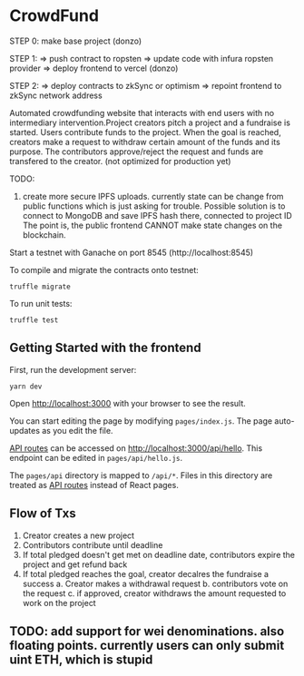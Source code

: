 # CrowdFund

STEP 0:
make base project
(donzo)

STEP 1:
=> push contract to ropsten
=> update code with infura ropsten provider
=> deploy frontend to vercel
(donzo)

STEP 2:
=> deploy contracts to zkSync or optimism
=> repoint frontend to zkSync network address

Automated crowdfunding website that interacts with end users with no intermediary intervention.Project creators pitch a project and a fundraise is started. Users contribute funds to the project. When the goal is reached, creators make a request to withdraw certain amount of the funds and its purpose. The contributors approve/reject the request and funds are transfered to the creator. (not optimized for production yet)


TODO:
1. create more secure IPFS uploads. currently state can be change from public functions which is just asking for trouble.
Possible solution is to connect to MongoDB and save IPFS hash there, connected to project ID
The point is, the public frontend CANNOT make state changes on the blockchain.

Start a testnet with Ganache on port 8545 (http://localhost:8545)

To compile and migrate the contracts onto testnet:

```
truffle migrate
```

To run unit tests:

```
truffle test
```


## Getting Started with the frontend

First, run the development server:

```
yarn dev
```

Open [http://localhost:3000](http://localhost:3000) with your browser to see the result.

You can start editing the page by modifying `pages/index.js`. The page auto-updates as you edit the file.

[API routes](https://nextjs.org/docs/api-routes/introduction) can be accessed on [http://localhost:3000/api/hello](http://localhost:3000/api/hello). This endpoint can be edited in `pages/api/hello.js`.

The `pages/api` directory is mapped to `/api/*`. Files in this directory are treated as [API routes](https://nextjs.org/docs/api-routes/introduction) instead of React pages.


## Flow of Txs

1. Creator creates a new project
2. Contributors contribute until deadline
3. If total pledged doesn't get met on deadline date, contributors expire the project and get refund back
4. If total pledged reaches the goal, creator decalres the fundraise a success
	a. Creator makes a withdrawal request
	b. contributors vote on the request
	c. if approved, creator withdraws the amount requested to work on the project


## TODO: add support for wei denominations. also floating points. currently users can only submit uint ETH, which is stupid
